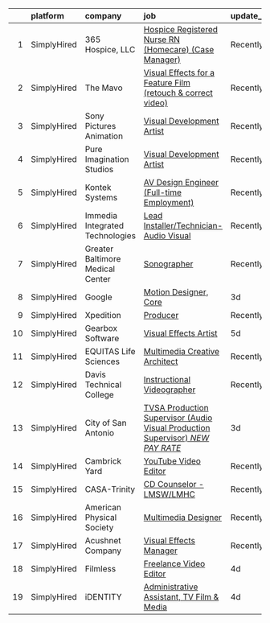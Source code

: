 

|    | platform    | company                          | job                                                                                                                                                                                       | update_time   | location            |
|---:|:------------|:---------------------------------|:------------------------------------------------------------------------------------------------------------------------------------------------------------------------------------------|:--------------|:--------------------|
|  1 | SimplyHired | 365 Hospice, LLC                 | [Hospice Registered Nurse RN (Homecare) (Case Manager)](https://www.simplyhired.com/job/p51zFzWK5bBbNokXY8fFyaCJBC1S5nMW9qm9PxohBBG5FY0j-in4IA?q=visual+effects)                          | Recently      | Pittsburgh, PA      |
|  2 | SimplyHired | The Mavo                         | [Visual Effects for a Feature Film (retouch & correct video)](https://www.simplyhired.com/job/RjcwY11Yru8b-0rXq4bzzMUAXR9qw7niD18Uhr5hwsFbyA_8d7x2Jg?q=visual+effects)                    | Recently      | New York, NY        |
|  3 | SimplyHired | Sony Pictures Animation          | [Visual Development Artist](https://www.simplyhired.com/job/69Xcu-jnN61Z8GItK-bx0bPKZnjn_Hq3pMWWYD3lVZMSJKOUrvqEqw?q=visual+effects)                                                      | Recently      | Culver City, CA     |
|  4 | SimplyHired | Pure Imagination Studios         | [Visual Development Artist](https://www.simplyhired.com/job/u3Ce0qDkoB4jPujFyWA_pOjySvkBJ7SmBclJFkATwkjx3a0XU_1R2g?q=visual+effects)                                                      | Recently      | Van Nuys, CA        |
|  5 | SimplyHired | Kontek Systems                   | [AV Design Engineer (Full-time Employment)](https://www.simplyhired.com/job/0vonORRrQ8F_-OnaP7FruNFTpTHWqsYacgBsioJq-IiAPbYZ2PXX0Q?q=visual+effects)                                      | Recently      | Durham, NC          |
|  6 | SimplyHired | Immedia Integrated Technologies  | [Lead Installer/Technician-Audio Visual](https://www.simplyhired.com/job/IL_TH2SXPlz2tOw2DDE_I22xSpEewZlkJne33ZaAXd-CmCI5oTmI_A?q=visual+effects)                                         | Recently      | Scottsdale, AZ      |
|  7 | SimplyHired | Greater Baltimore Medical Center | [Sonographer](https://www.simplyhired.com/job/yTrV0C37EXF6txdljdGbO46R1KFBAeAy9I4CXsh5psl1TUtm08P8fg?q=visual+effects)                                                                    | Recently      | Baltimore, MD       |
|  8 | SimplyHired | Google                           | [Motion Designer, Core](https://www.simplyhired.com/job/dr_4XrrRCVZReGBp6mk_RNjA0BkKkwr7QC75zRTe2chkHGWOxGJ3cQ?q=visual+effects)                                                          | 3d            | United States       |
|  9 | SimplyHired | Xpedition                        | [Producer](https://www.simplyhired.com/job/KqZ7E_2tHdJ2qLkBIRVPJQuW0eqoTAT1-x3zktku4DUqEILfd2-VXA?q=visual+effects)                                                                       | Recently      | Remote              |
| 10 | SimplyHired | Gearbox Software                 | [Visual Effects Artist](https://www.simplyhired.com/job/93FrWu-3a6zl012aP50ljL8k5O2vJCleodcEo3rZqDba_j9a_5L0KA?q=visual+effects)                                                          | 5d            | Frisco, TX          |
| 11 | SimplyHired | EQUITAS Life Sciences            | [Multimedia Creative Architect](https://www.simplyhired.com/job/ichTX3k1Ejo7tX1GyCNQsvRJKJYEbv4IqWgcjyZm74n5FB1102LY-Q?q=visual+effects)                                                  | Recently      | Essex, VT           |
| 12 | SimplyHired | Davis Technical College          | [Instructional Videographer](https://www.simplyhired.com/job/F0lUzOoNLT-sUGfIWKjSWl1iWxpQpGfYyKMQsFPcJMElj3jMO8wqBg?q=visual+effects)                                                     | Recently      | Kaysville, UT       |
| 13 | SimplyHired | City of San Antonio              | [TVSA Production Supervisor (Audio Visual Production Supervisor) *NEW PAY RATE*](https://www.simplyhired.com/job/lSUI7zrve9AjFpekjWT6l_rbmRtpzIZxfTgCJRdx3pT58rhRTaJgdQ?q=visual+effects) | 3d            | San Antonio, TX     |
| 14 | SimplyHired | Cambrick Yard                    | [YouTube Video Editor](https://www.simplyhired.com/job/8Brxpr9YerXBfpx3aNdNMjY-1JT4S3Ov2P7q8x_iXgL9ovpSCXLBww?q=visual+effects)                                                           | Recently      | Remote              |
| 15 | SimplyHired | CASA-Trinity                     | [CD Counselor - LMSW/LMHC](https://www.simplyhired.com/job/5gMYa_80P6IL6qQUuWsEcj6TFOlofBxeuiNX_Tz2FRFohZjUnA8C0Q?q=visual+effects)                                                       | Recently      | Dansville, NY       |
| 16 | SimplyHired | American Physical Society        | [Multimedia Designer](https://www.simplyhired.com/job/izcCwPR9D2U2I7iA4dewHJdtdRm4DYcbR6kNmZiw3iLIF57Qmj5Klw?q=visual+effects)                                                            | Recently      | College Park, MD    |
| 17 | SimplyHired | Acushnet Company                 | [Visual Effects Manager](https://www.simplyhired.com/job/CuABau9b_msg9dMhS1-8HJDFCUvMom7UXnkcnC1IBkhC-rO3cuhcpg?q=visual+effects)                                                         | Recently      | Carlsbad, CA        |
| 18 | SimplyHired | Filmless                         | [Freelance Video Editor](https://www.simplyhired.com/job/YUoLRQhDPkhQGqjMDdi-wjO6uIw1ovDjzYKdJ4k14RiSCG1F2DzgOQ?q=visual+effects)                                                         | 4d            | Chicago, IL         |
| 19 | SimplyHired | iDENTITY                         | [Administrative Assistant, TV Film & Media](https://www.simplyhired.com/job/QlsWAlVr_-4g3mvE040F-z5mdfwlv2Ra3SIlJcPPrkOOGdy5xN8Jgg?q=visual+effects)                                      | 4d            | North Hollywood, CA |